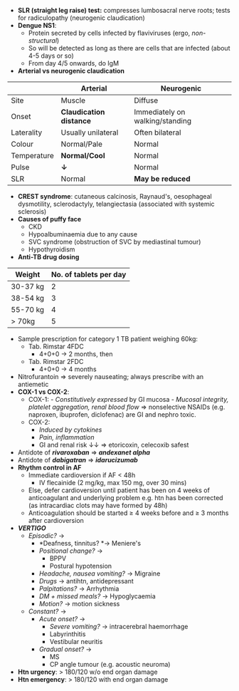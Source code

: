 - **SLR (straight leg raise) test:** compresses lumbosacral nerve roots; tests for radiculopathy (neurogenic claudication)
- **Dengue NS1**:
	- Protein secreted by cells infected by flaviviruses (ergo, *non-structural*)
	- So will be detected as long as there are cells that are infected (about 4-5 days or so)
	- From day 4/5 onwards, do IgM
- **Arterial vs neurogenic claudication**

||Arterial|Neurogenic|
|----|----|------------|
|Site|Muscle|Diffuse|
|Onset|**Claudication distance**|Immediately on walking/standing|
|Laterality|Usually unilateral|Often bilateral|
|Colour|Normal/Pale|Normal|
|Temperature|**Normal/Cool**|Normal|
|Pulse|**↓**|Normal|
|SLR|Normal|**May be reduced**|

- **CREST syndrome**: cutaneous calcinosis, Raynaud's, oesophageal dysmotility, sclerodactyly, telangiectasia (associated with systemic sclerosis)
- **Causes of puffy face**
	- CKD
	- Hypoalbuminaemia due to any cause
	- SVC syndrome (obstruction of SVC by mediastinal tumour)
	- Hypothyroidism
- **Anti-TB drug dosing**

|Weight|No. of tablets per day|
|-------|-----|
|30-37 kg| 2|
|38-54 kg| 3|
|55-70 kg| 4|
|> 70kg| 5|

- Sample prescription for category 1 TB patient weighing 60kg:
	- Tab. Rimstar 4FDC
		- 4+0+0 -> 2 months, then
	- Tab. Rimstar 2FDC
		- 4+0+0 -> 4 months
- Nitrofurantoin => severely nauseating; always prescribe with an antiemetic
- **COX-1 vs COX-2**:
	- COX-1: 
			- *Constitutively expressed* by GI mucosa
			- *Mucosal integrity, platelet aggregation, renal blood flow* => nonselective NSAIDs (e.g. naproxen, ibuprofen, diclofenac) are GI and nephro toxic.
	- COX-2:
		- *Induced by cytokines*
		- *Pain, inflammation*
		- GI and renal risk ↓↓ => etoricoxin, celecoxib safest 
- Antidote of ***rivaroxaban*** => ***andexanet alpha***
- Antidote of ***dabigatran*** => ***idarucizumab***
- **Rhythm control in AF**
	- Immediate cardioversion if AF < 48h
		- IV flecainide (2 mg/kg, max 150 mg, over 30 mins)
	- Else, defer cardioversion until patient has been on 4 weeks of anticoagulant and underlying problem e.g. htn has been corrected (as intracardiac clots may have formed by 48h)
	- Anticoagulation should be started ≥ 4 weeks before and ≥ 3 months after cardioversion
- ***VERTIGO***
	- *Episodic?* -> 
		- *Deafness, tinnitus? *-> Meniere's
		- *Positional change?* ->
			- BPPV
			- Postural hypotension
		- *Headache, nausea vomiting?* -> Migraine
		- *Drugs* -> antihtn, antidepressant
		- *Palpitations?* -> Arrhythmia
		- *DM + missed meals?* -> Hypoglycaemia 
		- *Motion?* -> motion sickness
	- *Constant?* ->
		- *Acute onset?* ->
			- *Severe vomiting?* -> intracerebral haemorrhage 
			- Labyrinthitis
			- Vestibular neuritis
		- *Gradual onset?* ->
			- MS
			- CP angle tumour (e.g. acoustic neuroma)
- **Htn urgency**: > 180/120 w/o end organ damage
- **Htn emergency**: > 180/120 with end organ damage